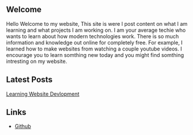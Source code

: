 ## Welcome

Hello Welcome to my website, This site is were I post content on what I am learning and what projects I am working on. I am your average techie who wants to learn about how modern technologies work. There is so much information and knowledge out online for completely free. For example, I learned how to make websites from watching a couple youtube videos. I encourage you to learn somthing new today and you might find somthing intresting on my website.

## Latest Posts

[Learning Website Devlopment](/posts/learningwebdev/) 

## Links

* [Github](https://github.com/YourAverageTechie)

